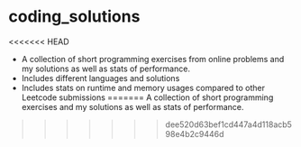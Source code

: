 # coding_solutions
<<<<<<< HEAD
 - A collection of short programming exercises from online problems and my solutions as well as stats of performance.
 - Includes different languages and solutions
 - Includes stats on runtime and memory usages compared to other Leetcode submissions
=======
A collection of short programming exercises and my solutions as well as stats of performance. 
>>>>>>> dee520d63bef1cd447a4d118acb598e4b2c9446d
